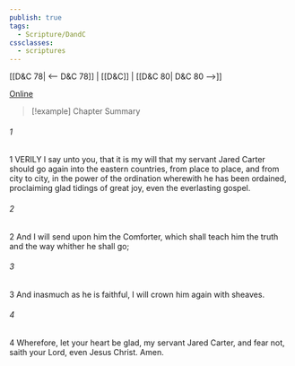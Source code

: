 ```yaml
---
publish: true
tags:
  - Scripture/DandC
cssclasses:
  - scriptures
---
```

[[D&C 78| <-- D&C 78]] | [[D&C]] | [[D&C 80| D&C 80 -->]]

[Online](https://churchofjesuschrist.org/study/scriptures/dc-testament/dc/79?lang=eng)

>[!example] Chapter Summary
>
###### 1
1 VERILY I say unto you, that it is my will that my servant Jared Carter should go again into the eastern countries, from place to place, and from city to city, in the power of the ordination wherewith he has been ordained, proclaiming glad tidings of great joy, even the everlasting gospel.
###### 2
2 And I will send upon him the Comforter, which shall teach him the truth and the way whither he shall go;
###### 3
3 And inasmuch as he is faithful, I will crown him again with sheaves.
###### 4
4 Wherefore, let your heart be glad, my servant Jared Carter, and fear not, saith your Lord, even Jesus Christ. Amen.




